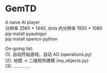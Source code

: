 # GemTD
 A naive AI player  
 分辨率 2560 * 1440, dota 内分辨率 1920 * 1080  
 pip install pyautogui  
 pip install opencv-python  

On-going list:  
 (1). 自动开始游戏，自动 AG (operations.py)    
 (2). 地图 -> 二维矩阵建模 (my_objects.py)   
 (3). .............
